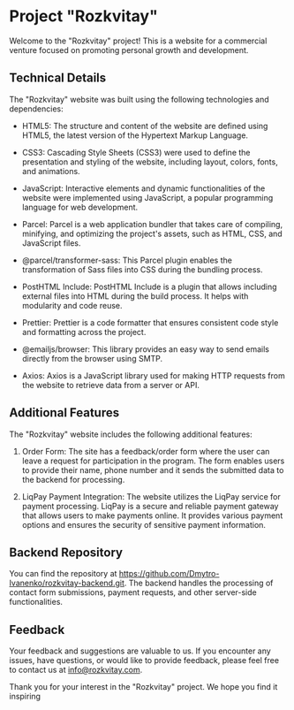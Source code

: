 # Project "Rozkvitay"
Welcome to the "Rozkvitay" project! This is a website for a commercial venture focused on promoting personal growth and development.

## Technical Details
The "Rozkvitay" website was built using the following technologies and dependencies:

- HTML5: The structure and content of the website are defined using HTML5, the latest version of the Hypertext Markup Language.

- CSS3: Cascading Style Sheets (CSS3) were used to define the presentation and styling of the website, including layout, colors, fonts, and animations.

- JavaScript: Interactive elements and dynamic functionalities of the website were implemented using JavaScript, a popular programming language for web development.

- Parcel: Parcel is a web application bundler that takes care of compiling, minifying, and optimizing the project's assets, such as HTML, CSS, and JavaScript files.

- @parcel/transformer-sass: This Parcel plugin enables the transformation of Sass files into CSS during the bundling process.

- PostHTML Include: PostHTML Include is a plugin that allows including external files into HTML during the build process. It helps with modularity and code reuse.

- Prettier: Prettier is a code formatter that ensures consistent code style and formatting across the project.

- @emailjs/browser: This library provides an easy way to send emails directly from the browser using SMTP.

- Axios: Axios is a JavaScript library used for making HTTP requests from the website to retrieve data from a server or API.

## Additional Features
The "Rozkvitay" website includes the following additional features:

1. Order Form: The site has a feedback/order form where the user can leave a request for participation in the program. The form enables users to provide their name, phone number and it sends the submitted data to the backend for processing.

2. LiqPay Payment Integration: The website utilizes the LiqPay service for payment processing. LiqPay is a secure and reliable payment gateway that allows users to make payments online. It provides various payment options and ensures the security of sensitive payment information.

## Backend Repository
You can find the repository at https://github.com/Dmytro-Ivanenko/rozkvitay-backend.git. The backend handles the processing of contact form submissions, payment requests, and other server-side functionalities.

## Feedback
Your feedback and suggestions are valuable to us. If you encounter any issues, have questions, or would like to provide feedback, please feel free to contact us at info@rozkvitay.com.

Thank you for your interest in the "Rozkvitay" project. We hope you find it inspiring